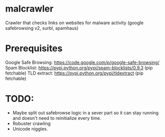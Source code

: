 malcrawler
==========

Crawler that checks links on websites for malware activity (google safebrowsing v2, surbl, spamhaus)

Prerequisites
=============

Google Safe Browsing: https://code.google.com/p/google-safe-browsing/
Spam Blocklist: https://pypi.python.org/pypi/spam-blocklists/0.9.3 (pip fetchable)
TLD extract: https://pypi.python.org/pypi/tldextract (pip fetchable)

TODO:
======

- Maybe split out safebrowse logic in a sever part so it can stay running and doesn't need to reinitialize every time.
- Robuster crawling
- Unicode niggles.

